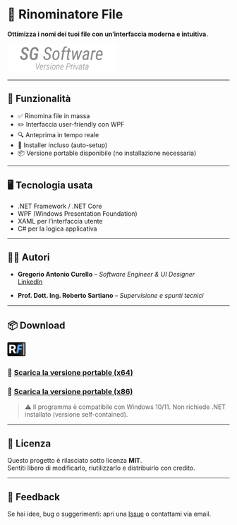 # 📁 Rinominatore File

**Ottimizza i nomi dei tuoi file con un’interfaccia moderna e intuitiva.**

![Schermata](SG_SoftwareLogo.png)

---

## 🚀 Funzionalità

- ✅ Rinomina file in massa
- ✏️ Interfaccia user-friendly con WPF
- 🔍 Anteprima in tempo reale
- 💾 Installer incluso (auto-setup)
- 📦 Versione portable disponibile (no installazione necessaria)

---

## 🖥️ Tecnologia usata

- .NET Framework / .NET Core
- WPF (Windows Presentation Foundation)
- XAML per l’interfaccia utente
- C# per la logica applicativa

---

## 🧑‍💻 Autori

- **Gregorio Antonio Curello** – _Software Engineer & UI Designer_  
  [LinkedIn](https://linkedin.com/in/gregorio-antonio-curello-5b306725a)

- **Prof. Dott. Ing. Roberto Sartiano** – _Supervisione e spunti tecnici_

---

## 📦 Download
![AppLogo](RN_AppLogo.png)

### 🔗 [Scarica la versione portable (x64)](Download/RinominatoreFile_x64.exe)  
### 🔗 [Scarica la versione portable (x86)](Download/RinominatoreFile_x86.exe)

> ⚠️ Il programma è compatibile con Windows 10/11. Non richiede .NET installato (versione self-contained).
---

## 📄 Licenza

Questo progetto è rilasciato sotto licenza **MIT**.  
Sentiti libero di modificarlo, riutilizzarlo e distribuirlo con credito.

---

## 💬 Feedback

Se hai idee, bug o suggerimenti: apri una [Issue](https://github.com/RinominatoreFile/issues) o contattami via email.

